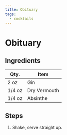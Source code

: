 ```yaml
---
title: Obituary
tags:
  - cocktails
---
```


# Obituary

## Ingredients

| Qty.   | Item         |
| ------ | ------------ |
| 2 oz   | Gin          |
| 1/4 oz | Dry Vermouth |
| 1/4 oz | Absinthe     |

## Steps

1. Shake, serve straight up.

